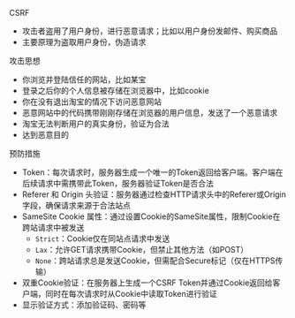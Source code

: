 CSRF

- 攻击者盗用了用户身份，进行恶意请求；比如以用户身份发邮件、购买商品
- 主要原理为盗取用户身份，伪造请求

攻击思想

* 你浏览并登陆信任的网站，比如某宝
* 登录之后你的个人信息被存储在浏览器中，比如cookie
* 你在没有退出淘宝的情况下访问恶意网站
* 恶意网站中的代码携带刚刚存储在浏览器的用户信息，发送了一个恶意请求
* 淘宝无法判断用户的真实身份，验证为合法
* 达到恶意目的

预防措施

* Token：每次请求时，服务器生成一个唯一的Token返回给客户端。客户端在后续请求中需携带此Token，服务器验证Token是否合法
* Referer 和 Origin 头验证：服务器通过检查HTTP请求头中的Referer或Origin字段，确保请求来源于合法站点
* SameSite Cookie 属性：通过设置Cookie的SameSite属性，限制Cookie在跨站请求中被发送
  * `Strict`：Cookie仅在同站点请求中发送
  * `Lax`：允许GET请求携带Cookie，但禁止其他方法（如POST）
  * `None`：跨站请求总是发送Cookie，但需配合Secure标记（仅在HTTPS传输）
* 双重Cookie验证：在服务器上生成一个CSRF Token并通过Cookie返回给客户端，同时在每次请求时从Cookie中读取Token进行验证
* 显示验证方式：添加验证码、密码等
